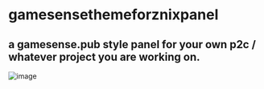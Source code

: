 # gamesensethemeforznixpanel

## a gamesense.pub style panel for your own p2c / whatever project you are working on.

![image](https://user-images.githubusercontent.com/70100044/122076337-76e6e800-ce03-11eb-8d1d-5422eaa598a6.png)
